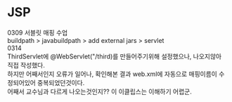 # JSP
0309 서블릿 매핑 수업<br>
buildpath > javabuildpath > add external jars > servlet<br>
0314 <br>
ThirdServlet에 @WebServlet("/third)를 만들어주기위해 설정했으나, 나오지않아 직접 작성했다.<br>
하지만 어째서인지 오류가 일어나, 확인해본 결과 web.xml에 자동으로 매핑이름이 수정되어있어 중복되었던것이다.<br>
어째서 교수님과 다르게 나오는것인지?? 이 이클립스는 이해하기 어렵군.<br>
